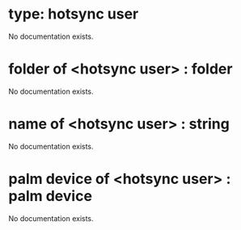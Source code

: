 # type: hotsync user

No documentation exists.

# folder of &lt;hotsync user&gt; : folder

No documentation exists.

# name of &lt;hotsync user&gt; : string

No documentation exists.

# palm device of &lt;hotsync user&gt; : palm device

No documentation exists.
